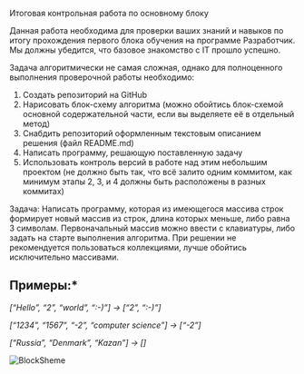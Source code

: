 Итоговая контрольная работа по основному блоку

Данная работа необходима для проверки ваших знаний и навыков по итогу прохождения первого блока обучения на программе Разработчик. Мы должны убедится, что базовое знакомство с IT прошло успешно.

Задача алгоритмически не самая сложная, однако для полноценного выполнения проверочной работы необходимо:

1. Создать репозиторий на GitHub
2. Нарисовать блок-схему алгоритма (можно обойтись блок-схемой основной содержательной части, если вы выделяете её в отдельный метод)
3. Снабдить репозиторий оформленным текстовым описанием решения (файл README.md)
4. Написать программу, решающую поставленную задачу
5. Использовать контроль версий в работе над этим небольшим проектом (не должно быть так, что всё залито одним коммитом, как минимум этапы 2, 3, и 4 должны быть расположены в разных коммитах)

Задача: Написать программу, которая из имеющегося массива строк формирует новый массив из строк, длина которых меньше, либо равна 3 символам. Первоначальный массив можно ввести с клавиатуры, либо задать на старте выполнения алгоритма. При решении не рекомендуется пользоваться коллекциями, лучше обойтись исключительно массивами.

## Примеры:*
*[“Hello”, “2”, “world”, “:-)”] → [“2”, “:-)”]*

*[“1234”, “1567”, “-2”, “computer science”] → [“-2”]*

*[“Russia”, “Denmark”, “Kazan”] → []*

![BlockSheme](249580144-fc74f9e7-4723-4470-95ee-a42c5a6b8943.jpg)